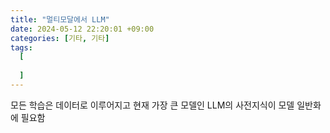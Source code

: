 ```yaml
---
title: "멀티모달에서 LLM"
date: 2024-05-12 22:20:01 +09:00
categories: [기타, 기타]
tags:
  [
    
  ]
---
```


모든 학습은 데이터로 이루어지고 현재 가장 큰 모델인 LLM의 사전지식이 모델 일반화에 필요함